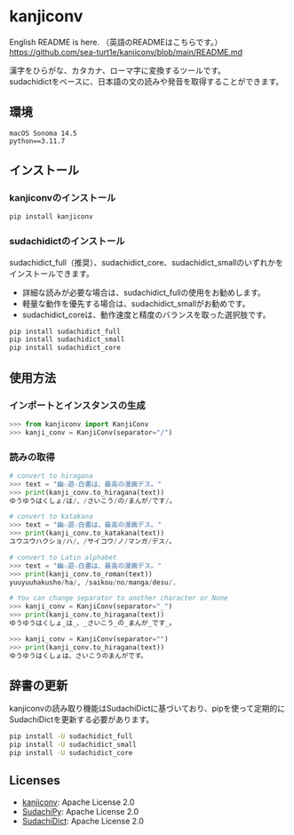 # kanjiconv
English README is here. （英語のREADMEはこちらです。）  
https://github.com/sea-turt1e/kanjiconv/blob/main/README.md

漢字をひらがな、カタカナ、ローマ字に変換するツールです。  
sudachidictをベースに、日本語の文の読みや発音を取得することができます。

## 環境
```
macOS Sonoma 14.5
python==3.11.7
```

## インストール
### kanjiconvのインストール
```bash
pip install kanjiconv
```

### sudachidictのインストール
sudachidict_full（推奨）、sudachidict_core、sudachidict_smallのいずれかをインストールできます。
- 詳細な読みが必要な場合は、sudachidict_fullの使用をお勧めします。
- 軽量な動作を優先する場合は、sudachidict_smallがお勧めです。
- sudachidict_coreは、動作速度と精度のバランスを取った選択肢です。
```bash
pip install sudachidict_full
pip install sudachidict_small
pip install sudachidict_core
```

## 使用方法
### インポートとインスタンスの生成
```python
>>> from kanjiconv import KanjiConv
>>> kanji_conv = KanjiConv(separator="/")
```

### 読みの取得
```python
# convert to hiragana
>>> text = "幽☆遊☆白書は、最高の漫画デス。"
>>> print(kanji_conv.to_hiragana(text))
ゆうゆうはくしょ/は/、/さいこう/の/まんが/です/。

# convert to katakana
>>> text = "幽☆遊☆白書は、最高の漫画デス。"
>>> print(kanji_conv.to_katakana(text))
ユウユウハクショ/ハ/、/サイコウ/ノ/マンガ/デス/。

# convert to Latin alphabet
>>> text = "幽☆遊☆白書は、最高の漫画デス。"
>>> print(kanji_conv.to_roman(text))
yuuyuuhakusho/ha/, /saikou/no/manga/desu/. 

# You can change separator to another character or None
>>> kanji_conv = KanjiConv(separator="_")
>>> print(kanji_conv.to_hiragana(text))
ゆうゆうはくしょ_は_、_さいこう_の_まんが_です_。

>>> kanji_conv = KanjiConv(separator="")
>>> print(kanji_conv.to_hiragana(text))
ゆうゆうはくしょは、さいこうのまんがです。
```

## 辞書の更新
kanjiconvの読み取り機能はSudachiDictに基づいており、pipを使って定期的にSudachiDictを更新する必要があります。
```bash
pip install -U sudachidict_full
pip install -U sudachidict_small
pip install -U sudachidict_core
```

## Licenses
- [kanjiconv](https://github.com/morikatron/kanjiconv/blob/main/LICENSE): Apache License 2.0
- [SudachiPy](https://github.com/WorksApplications/SudachiPy/blob/develop/LICENSE): Apache License 2.0
- [SudachiDict](https://github.com/WorksApplications/SudachiDict/blob/develop/LICENSE-2.0.txt):  Apache License 2.0
